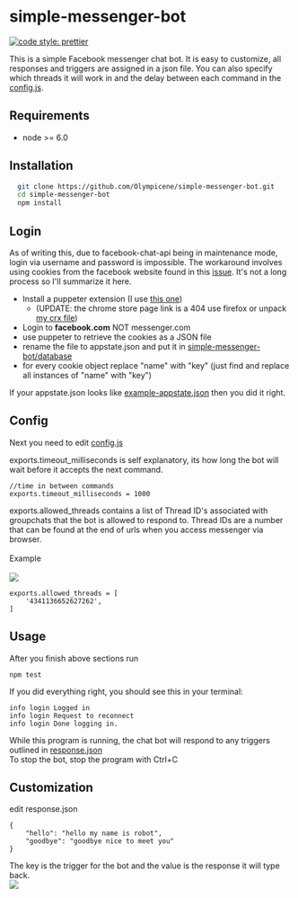 
# simple-messenger-bot
[![code style: prettier](https://img.shields.io/badge/code_style-prettier-ff69b4.svg?style=flat-square)](https://github.com/prettier/prettier)


This is a simple Facebook messenger chat bot. 
It is easy to customize, all responses and triggers are assigned in a json file.
You can also specify which threads it will work in and the delay between each command in the [config.js](database/config.js).


## Requirements

- node >= 6.0

## Installation 

```bash 
  git clone https://github.com/Olympicene/simple-messenger-bot.git
  cd simple-messenger-bot
  npm install
```
    
## Login

As of writing this, due to facebook-chat-api being in maintenance mode, 
login via username and password is impossible. The workaround involves using cookies from the facebook website found
in this [issue](https://github.com/Schmavery/facebook-chat-api/issues/870#issuecomment-820762472).
It's not a long process so I'll summarize it here.

- Install a puppeter extension (I use [this one](https://github.com/ktty1220/export-cookie-for-puppeteer)) 
  -  (UPDATE: the chrome store page link is a 404 use firefox or unpack [my crx file](https://www.mediafire.com/file/hguaj9npk9ymyul/0.2.0_0.crx/file))
- Login to __facebook.com__ NOT messenger.com
- use puppeter to retrieve the cookies as a JSON file
- rename the file to appstate.json and put it in [simple-messenger-bot/database](database)
- for every cookie object replace "name" with "key" (just find and replace all instances of "name" with "key")

If your appstate.json looks like [example-appstate.json](database/example-appstate.json) then you did it right.

## Config
Next you need to edit [config.js](database/config.js)

exports.timeout_milliseconds is self explanatory, its  how long the bot will wait before it accepts the next command.

```
//time in between commands
exports.timeout_milliseconds = 1000
```

exports.allowed_threads contains a list of Thread ID's associated with groupchats that the bot is allowed to respond to.
Thread IDs are a number that can be found at the end of urls when you access messenger via browser. 
<br>
<br>
Example
<br>
<br>
<img src="https://i.imgur.com/wSBxeCD.png">
```
exports.allowed_threads = [
    '4341136652627262', 
]
```


## Usage

After you finish above sections run
```
npm test
```

If you did everything right, you should see this in your terminal:
```
info login Logged in
info login Request to reconnect
info login Done logging in.
```
While this program is running, the chat bot will respond to any triggers outlined in [response.json](database/response.json)
<br>
To stop the bot, stop the program with Ctrl+C

## Customization

edit response.json

```
{
    "hello": "hello my name is robot",
    "goodbye": "goodbye nice to meet you"
}
```
The key is the trigger for the bot and the value is the response it will type back.<br>
<img src="https://i.imgur.com/bfRyxQE.png">
  
